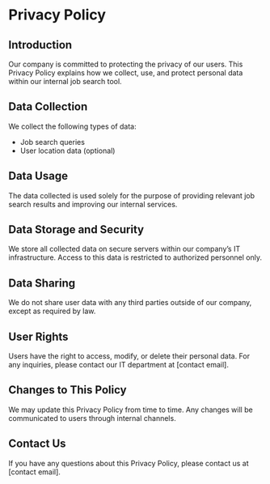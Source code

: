 # Privacy Policy

## Introduction

Our company is committed to protecting the privacy of our users. This Privacy Policy explains how we collect, use, and protect personal data within our internal job search tool.

## Data Collection

We collect the following types of data:

- Job search queries
- User location data (optional)

## Data Usage

The data collected is used solely for the purpose of providing relevant job search results and improving our internal services.

## Data Storage and Security

We store all collected data on secure servers within our company’s IT infrastructure. Access to this data is restricted to authorized personnel only.

## Data Sharing

We do not share user data with any third parties outside of our company, except as required by law.

## User Rights

Users have the right to access, modify, or delete their personal data. For any inquiries, please contact our IT department at [contact email].

## Changes to This Policy

We may update this Privacy Policy from time to time. Any changes will be communicated to users through internal channels.

## Contact Us

If you have any questions about this Privacy Policy, please contact us at [contact email].
